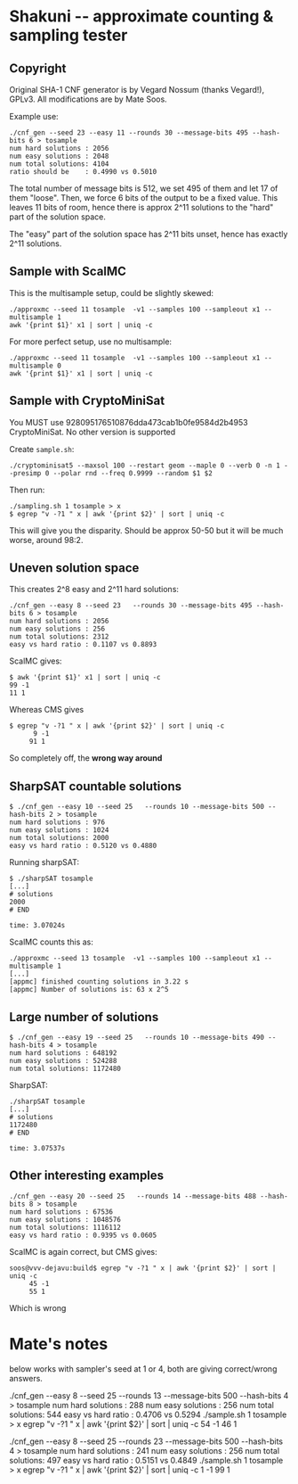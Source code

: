 Shakuni -- approximate counting & sampling tester
===========================================



## Copyright
Original SHA-1 CNF generator is by Vegard Nossum (thanks Vegard!), GPLv3. All modifications are by Mate Soos.



Example use:

```
./cnf_gen --seed 23 --easy 11 --rounds 30 --message-bits 495 --hash-bits 6 > tosample
num hard solutions : 2056
num easy solutions : 2048
num total solutions: 4104
ratio should be    : 0.4990 vs 0.5010
```

The total number of message bits is 512, we set 495 of them and let 17 of them "loose". Then, we force 6 bits of the output to be a fixed value. This leaves 11 bits of room, hence there is approx 2^11 solutions to the "hard" part of the solution space.

The "easy" part of the solution space has 2^11 bits unset, hence has exactly 2^11 solutions.


Sample with ScalMC
-----

This is the multisample setup, could be slightly skewed:
```
./approxmc --seed 11 tosample  -v1 --samples 100 --sampleout x1 --multisample 1
awk '{print $1}' x1 | sort | uniq -c
```

For more perfect setup, use no multisample:
```
./approxmc --seed 11 tosample  -v1 --samples 100 --sampleout x1 --multisample 0
awk '{print $1}' x1 | sort | uniq -c
```


Sample with CryptoMiniSat
-----
You MUST use 928095176510876dda473cab1b0fe9584d2b4953 CryptoMiniSat. No other version is supported

Create `sample.sh`:
```
./cryptominisat5 --maxsol 100 --restart geom --maple 0 --verb 0 -n 1 --presimp 0 --polar rnd --freq 0.9999 --random $1 $2
```

Then run:

```
./sampling.sh 1 tosample > x
$ egrep "v -?1 " x | awk '{print $2}' | sort | uniq -c
```

This will give you the disparity. Should be approx 50-50 but it will be much worse, around 98:2.


Uneven solution space
-----

This creates 2^8 easy and 2^11 hard solutions:

```
./cnf_gen --easy 8 --seed 23   --rounds 30 --message-bits 495 --hash-bits 6 > tosample
num hard solutions : 2056
num easy solutions : 256
num total solutions: 2312
easy vs hard ratio : 0.1107 vs 0.8893
```

ScalMC gives:

```
$ awk '{print $1}' x1 | sort | uniq -c
99 -1
11 1
```

Whereas CMS gives

```
$ egrep "v -?1 " x | awk '{print $2}' | sort | uniq -c
      9 -1
     91 1
```

So completely off, the **wrong way around**


SharpSAT countable solutions
---

```
$ ./cnf_gen --easy 10 --seed 25   --rounds 10 --message-bits 500 --hash-bits 2 > tosample
num hard solutions : 976
num easy solutions : 1024
num total solutions: 2000
easy vs hard ratio : 0.5120 vs 0.4880
```

Running sharpSAT:

```
$ ./sharpSAT tosample
[...]
# solutions
2000
# END

time: 3.07024s
```

ScalMC counts this as:

```
./approxmc --seed 13 tosample  -v1 --samples 100 --sampleout x1 --multisample 1
[...]
[appmc] finished counting solutions in 3.22 s
[appmc] Number of solutions is: 63 x 2^5
```


Large number of solutions
---

```
$ ./cnf_gen --easy 19 --seed 25   --rounds 10 --message-bits 490 --hash-bits 4 > tosample
num hard solutions : 648192
num easy solutions : 524288
num total solutions: 1172480
```

SharpSAT:

```
./sharpSAT tosample
[...]
# solutions
1172480
# END

time: 3.07537s
```


Other interesting examples
---

```
./cnf_gen --easy 20 --seed 25   --rounds 14 --message-bits 488 --hash-bits 8 > tosample
num hard solutions : 67536
num easy solutions : 1048576
num total solutions: 1116112
easy vs hard ratio : 0.9395 vs 0.0605
```

ScalMC is again correct, but CMS gives:

```
soos@vvv-dejavu:build$ egrep "v -?1 " x | awk '{print $2}' | sort | uniq -c
     45 -1
     55 1
```

Which is wrong


# Mate's notes
below works with sampler's seed at 1 or 4, both are giving correct/wrong answers.

./cnf_gen --easy 8 --seed 25   --rounds 13 --message-bits 500 --hash-bits 4 > tosample
num hard solutions : 288
num easy solutions : 256
num total solutions: 544
easy vs hard ratio : 0.4706 vs 0.5294
./sample.sh 1 tosample  > x
egrep "v -?1 " x | awk '{print $2}' | sort | uniq -c
     54 -1
     46 1



./cnf_gen --easy 8 --seed 25   --rounds 23 --message-bits 500 --hash-bits 4 > tosample
num hard solutions : 241
num easy solutions : 256
num total solutions: 497
easy vs hard ratio : 0.5151 vs 0.4849
./sample.sh 1 tosample  > x
egrep "v -?1 " x | awk '{print $2}' | sort | uniq -c
      1 -1
     99 1


